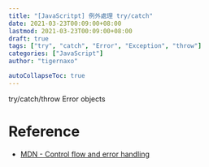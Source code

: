 ```yaml
---
title: "[JavaScritpt] 例外處理 try/catch"
date: 2021-03-23T00:09:00+08:00
lastmod: 2021-03-23T00:09:00+08:00
draft: true
tags: ["try", "catch", "Error", "Exception", "throw"]
categories: ["JavaScript"]
author: "tigernaxo"

autoCollapseToc: true
---
```

try/catch/throw
Error objects
# Reference
- [MDN - Control flow and error handling](https://developer.mozilla.org/zh-TW/docs/Web/JavaScript/Guide/Control_flow_and_error_handling)
